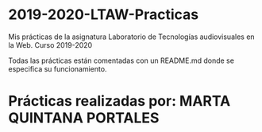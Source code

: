 # 2019-2020-LTAW-Practicas
Mis prácticas de la asignatura Laboratorio de Tecnologías audiovisuales en la Web. Curso 2019-2020 

Todas las prácticas están comentadas con un README.md donde se especifica su funcionamiento.

Prácticas realizadas por: MARTA QUINTANA PORTALES
=================================================

